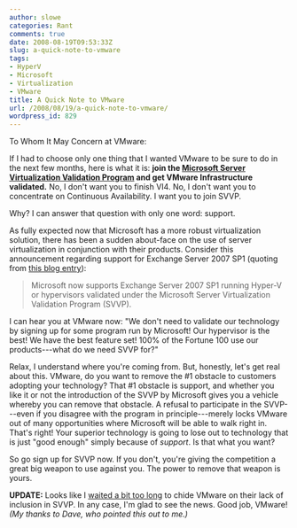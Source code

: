 ```yaml
---
author: slowe
categories: Rant
comments: true
date: 2008-08-19T09:53:33Z
slug: a-quick-note-to-vmware
tags:
- HyperV
- Microsoft
- Virtualization
- VMware
title: A Quick Note to VMware
url: /2008/08/19/a-quick-note-to-vmware/
wordpress_id: 829
---
```


To Whom It May Concern at VMware:

If I had to choose only one thing that I wanted VMware to be sure to do in the next few months, here is what it is: **join the [Microsoft Server Virtualization Validation Program](http://www.windowsservercatalog.com/svvp) and get VMware Infrastructure validated.** No, I don't want you to finish VI4. No, I don't want you to concentrate on Continuous Availability. I want you to join SVVP.

Why? I can answer that question with only one word: support.

As fully expected now that Microsoft has a more robust virtualization solution, there has been a sudden about-face on the use of server virtualization in conjunction with their products. Consider this announcement regarding support for Exchange Server 2007 SP1 (quoting from [this blog entry](http://msexchangeteam.com/archive/2008/08/19/449621.aspx)):

>Microsoft now supports Exchange Server 2007 SP1 running Hyper-V or hypervisors validated under the Microsoft Server Virtualization Validation Program (SVVP).

I can hear you at VMware now: "We don't need to validate our technology by signing up for some program run by Microsoft! Our hypervisor is the best! We have the best feature set! 100% of the Fortune 100 use our products---what do we need SVVP for?"

Relax, I understand where you're coming from. But, honestly, let's get real about this. VMware, do you want to remove the #1 obstacle to customers adopting your technology? That #1 obstacle is support, and whether you like it or not the introduction of the SVVP by Microsoft gives you a vehicle whereby you can remove that obstacle. A refusal to participate in the SVVP---even if you disagree with the program in principle---merely locks VMware out of many opportunities where Microsoft will be able to walk right in. That's right! Your superior technology is going to lose out to technology that is just "good enough" simply because of _support_. Is that what you want?

So go sign up for SVVP now. If you don't, you're giving the competition a great big weapon to use against you. The power to remove that weapon is yours.

**UPDATE:** Looks like I [waited a bit too long](http://www.chriswolf.com/?p=183) to chide VMware on their lack of inclusion in SVVP. In any case, I'm glad to see the news. Good job, VMware! _(My thanks to Dave, who pointed this out to me.)_
